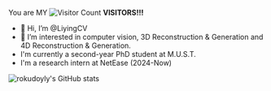 You are MY ![Visitor Count](https://profile-counter.glitch.me/rokudoyly/count.svg) **VISITORS!!!** 
- 👋 Hi, I’m @LiyingCV
- 👀 I’m interested in computer vision, 3D Reconstruction & Generation and 4D Reconstruction & Generation.
- I'm currently a second-year PhD student at M.U.S.T.
- I'm a research intern at NetEase (2024-Now)

<!---
LiyingCV/LiyingCV is a ✨ special ✨ repository because its `README.md` (this file) appears on your GitHub profile.
You can click the Preview link to take a look at your changes.
--->


![rokudoyly's GitHub stats](https://github-readme-stats.vercel.app/api?username=LiyingCV&show_icons=true&theme=vue)


